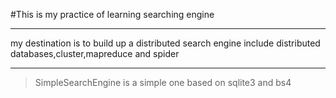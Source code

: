 #This is my practice of learning searching engine

******

my destination is to build up a distributed search engine include distributed databases,cluster,mapreduce and spider

******

>SimpleSearchEngine is a simple one based on sqlite3 and bs4
